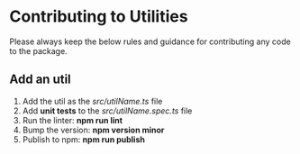 # Contributing to Utilities
Please always keep the below rules and guidance for contributing any code to the package.
## Add an util
1. Add the util as the *src/utilName.ts* file
2. Add **unit tests** to the *src/utilName.spec.ts* file
3. Run the linter: **npm run lint**
4. Bump the version: **npm version minor**
5. Publish to npm: **npm run publish**
